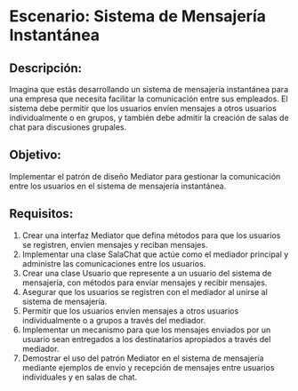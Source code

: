 # Escenario: Sistema de Mensajería Instantánea

## Descripción:

Imagina que estás desarrollando un sistema de mensajería instantánea para una empresa que 
necesita facilitar la comunicación entre sus empleados. El sistema debe permitir que los usuarios 
envíen mensajes a otros usuarios individualmente o en grupos, y también debe admitir la creación 
de salas de chat para discusiones grupales.

## Objetivo:

Implementar el patrón de diseño Mediator para gestionar la comunicación entre los usuarios en el 
sistema de mensajería instantánea.

## Requisitos:

1. Crear una interfaz Mediator que defina métodos para que los usuarios se registren, envíen mensajes 
y reciban mensajes.
2. Implementar una clase SalaChat que actúe como el mediador principal y administre las comunicaciones 
entre los usuarios.
3. Crear una clase Usuario que represente a un usuario del sistema de mensajería, con métodos para 
enviar mensajes y recibir mensajes.
4. Asegurar que los usuarios se registren con el mediador al unirse al sistema de mensajería.
5. Permitir que los usuarios envíen mensajes a otros usuarios individualmente o a grupos a través del mediador.
6. Implementar un mecanismo para que los mensajes enviados por un usuario sean entregados a los destinatarios 
apropiados a través del mediador.
7. Demostrar el uso del patrón Mediator en el sistema de mensajería mediante ejemplos de envío y recepción de 
mensajes entre usuarios individuales y en salas de chat.